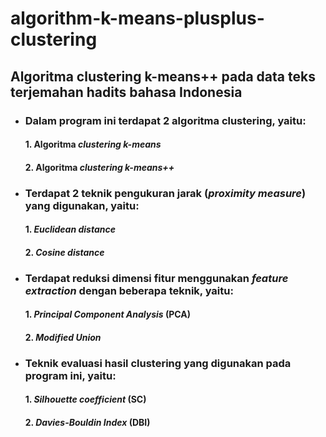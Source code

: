 # algorithm-k-means-plusplus-clustering

## Algoritma clustering k-means++ pada data teks terjemahan hadits bahasa Indonesia

* ### Dalam program ini terdapat 2 algoritma clustering, yaitu:
  #### 1. Algoritma _clustering k-means_
  #### 2. Algoritma _clustering k-means++_ 

* ### Terdapat 2 teknik pengukuran jarak (_proximity measure_) yang digunakan, yaitu:
  #### 1. _Euclidean distance_
  #### 2. _Cosine distance_

* ### Terdapat reduksi dimensi fitur menggunakan _feature extraction_ dengan beberapa teknik, yaitu:
  #### 1. _Principal Component Analysis_ (PCA)
  #### 2. _Modified Union_

* ### Teknik evaluasi hasil clustering yang digunakan pada program ini, yaitu:
  #### 1. _Silhouette coefficient_ (SC)
  #### 2. _Davies-Bouldin Index_ (DBI)
